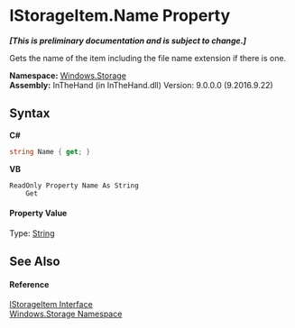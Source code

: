 # IStorageItem.Name Property 
 _**\[This is preliminary documentation and is subject to change.\]**_

Gets the name of the item including the file name extension if there is one.

**Namespace:**&nbsp;<a href="N_Windows_Storage">Windows.Storage</a><br />**Assembly:**&nbsp;InTheHand (in InTheHand.dll) Version: 9.0.0.0 (9.2016.9.22)

## Syntax

**C#**<br />
``` C#
string Name { get; }
```

**VB**<br />
``` VB
ReadOnly Property Name As String
	Get
```


#### Property Value
Type: <a href="http://msdn2.microsoft.com/en-us/library/s1wwdcbf" target="_blank">String</a>

## See Also


#### Reference
<a href="T_Windows_Storage_IStorageItem">IStorageItem Interface</a><br /><a href="N_Windows_Storage">Windows.Storage Namespace</a><br />